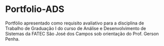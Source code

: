 # Portfolio-ADS
Portfólio apresentado como requisito avaliativo para a disciplina de Trabalho de Graduação I do curso de Análise e Desenvolvimento de Sistemas da FATEC São José dos Campos sob orientação do Prof. Gerson Penha.
